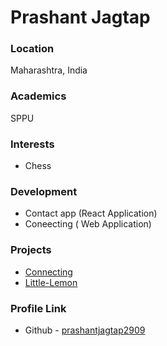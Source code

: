 # Prashant Jagtap

### Location

Maharashtra, India

### Academics

 SPPU 

### Interests

- Chess

### Development

- Contact app (React Application)
- Coneecting ( Web Application)

### Projects


- [Connecting](https://github.com/prashantjagtap2909/Connecting)
- [Little-Lemon](https://github.com/prashantjagtap2909/Little-Lemon)

### Profile Link

- Github - [prashantjagtap2909](https://github.com/prashantjagtap)

